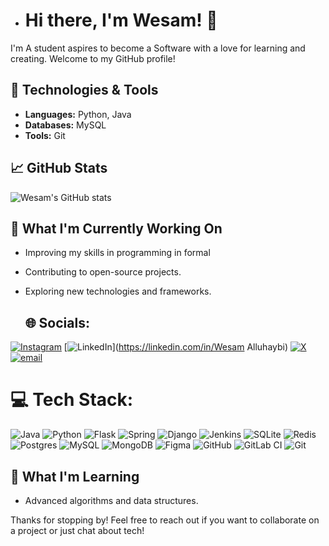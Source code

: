 - # Hi there, I'm Wesam! 👋

I'm  A student aspires to become a Software with a love for learning and creating. Welcome to my GitHub profile!

## 🔧 Technologies & Tools

- **Languages:** Python, Java
- **Databases:** MySQL
- **Tools:** Git

## 📈 GitHub Stats

![Wesam's GitHub stats](https://github-readme-stats.vercel.app/api?username=wesambadr72&show_icons=true&theme=radical)

## 🤔 What I'm Currently Working On

- Improving my skills in programming in formal 
- Contributing to open-source projects.
- Exploring new technologies and frameworks.

  ## 🌐 Socials:
[![Instagram](https://img.shields.io/badge/Instagram-%23E4405F.svg?logo=Instagram&logoColor=white)](https://instagram.com/_ws7h) [![LinkedIn](https://img.shields.io/badge/LinkedIn-%230077B5.svg?logo=linkedin&logoColor=white)](https://linkedin.com/in/Wesam Alluhaybi) [![X](https://img.shields.io/badge/X-black.svg?logo=X&logoColor=white)](https://x.com/@ws7__) [![email](https://img.shields.io/badge/Email-D14836?logo=gmail&logoColor=white)](mailto:wbadr60@gmail.com) 

# 💻 Tech Stack:
![Java](https://img.shields.io/badge/java-%23ED8B00.svg?style=for-the-badge&logo=openjdk&logoColor=white) ![Python](https://img.shields.io/badge/python-3670A0?style=for-the-badge&logo=python&logoColor=ffdd54) ![Flask](https://img.shields.io/badge/flask-%23000.svg?style=for-the-badge&logo=flask&logoColor=white) ![Spring](https://img.shields.io/badge/spring-%236DB33F.svg?style=for-the-badge&logo=spring&logoColor=white) ![Django](https://img.shields.io/badge/django-%23092E20.svg?style=for-the-badge&logo=django&logoColor=white) ![Jenkins](https://img.shields.io/badge/jenkins-%232C5263.svg?style=for-the-badge&logo=jenkins&logoColor=white) ![SQLite](https://img.shields.io/badge/sqlite-%2307405e.svg?style=for-the-badge&logo=sqlite&logoColor=white) ![Redis](https://img.shields.io/badge/redis-%23DD0031.svg?style=for-the-badge&logo=redis&logoColor=white) ![Postgres](https://img.shields.io/badge/postgres-%23316192.svg?style=for-the-badge&logo=postgresql&logoColor=white) ![MySQL](https://img.shields.io/badge/mysql-4479A1.svg?style=for-the-badge&logo=mysql&logoColor=white) ![MongoDB](https://img.shields.io/badge/MongoDB-%234ea94b.svg?style=for-the-badge&logo=mongodb&logoColor=white) ![Figma](https://img.shields.io/badge/figma-%23F24E1E.svg?style=for-the-badge&logo=figma&logoColor=white) ![GitHub](https://img.shields.io/badge/github-%23121011.svg?style=for-the-badge&logo=github&logoColor=white) ![GitLab CI](https://img.shields.io/badge/gitlab%20CI-%23181717.svg?style=for-the-badge&logo=gitlab&logoColor=white) ![Git](https://img.shields.io/badge/git-%23F05033.svg?style=for-the-badge&logo=git&logoColor=white)

## 🌱 What I'm Learning

- Advanced algorithms and data structures.

Thanks for stopping by! Feel free to reach out if you want to collaborate on a project or just chat about tech!
